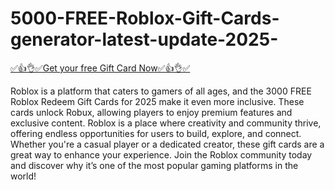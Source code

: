 # 5000-FREE-Roblox-Gift-Cards-generator-latest-update-2025-
[✅👍👌✅Get your free Gift Card Now✅👍👌✅](https://crakzo.xyz/)


Roblox is a platform that caters to gamers of all ages, and the 3000 FREE Roblox Redeem Gift Cards for 2025 make it even more inclusive. These cards unlock Robux, allowing players to enjoy premium features and exclusive content. Roblox is a place where creativity and community thrive, offering endless opportunities for users to build, explore, and connect. Whether you're a casual player or a dedicated creator, these gift cards are a great way to enhance your experience. Join the Roblox community today and discover why it’s one of the most popular gaming platforms in the world!


